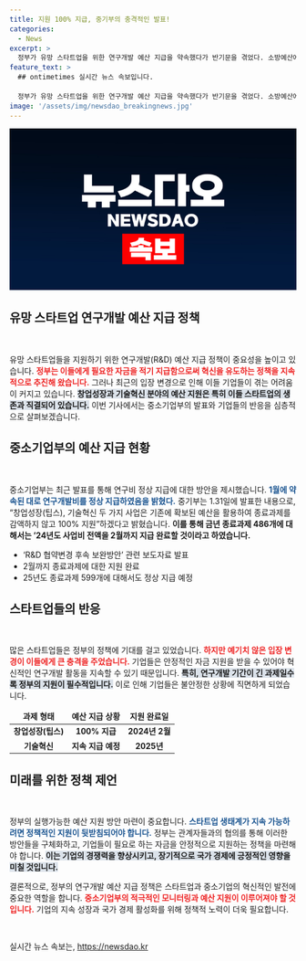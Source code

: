 ```yaml
---
title: 지원 100% 지급, 중기부의 충격적인 발표!
categories:
  - News
excerpt: >
  정부가 유망 스타트업을 위한 연구개발 예산 지급을 약속했다가 반기문을 겪었다. 소방예산에서 정상 지급 가능성이 밝혀졌지만, 과연 스타트업들은 안정적인 지원을 받을 수 있을까? 클릭하고 그 진실을 확인해보세요!
feature_text: >
  ## ontimetimes 실시간 뉴스 속보입니다.

  정부가 유망 스타트업을 위한 연구개발 예산 지급을 약속했다가 반기문을 겪었다. 소방예산에서 정상 지급 가능성이 밝혀졌지만, 과연 스타트업들은 안정적인 지원을 받을 수 있을까? 클릭하고 그 진실을 확인해보세요!
image: '/assets/img/newsdao_breakingnews.jpg'
---
```


<p><img src="/assets/img/newsdao_breakingnews.jpg" alt="ontimetimes 속보" /></p>

<h2 data-ke-size="size26">유망 스타트업 연구개발 예산 지급 정책</h2>

<p data-ke-size="size16">&nbsp;</p>

<p>유망 스타트업들을 지원하기 위한 연구개발(R&amp;D) 예산 지급 정책이 중요성을 높이고 있습니다. <b><span style="color: #ee2323;">정부는 이들에게 필요한 자금을 적기 지급함으로써 혁신을 유도하는 정책을 지속적으로 추진해 왔습니다.</span></b> 그러나 최근의 입장 변경으로 인해 이들 기업들이 겪는 어려움이 커지고 있습니다. <b><span style="background-color: #21538527;">창업성장과 기술혁신 분야의 예산 지원은 특히 이들 스타트업의 생존과 직결되어 있습니다.</span></b> 이번 기사에서는 중소기업부의 발표와 기업들의 반응을 심층적으로 살펴보겠습니다.</p>

<h2 data-ke-size="size26">중소기업부의 예산 지급 현황</h2>

<p data-ke-size="size16">&nbsp;</p>

<p>중소기업부는 최근 발표를 통해 연구비 정상 지급에 대한 방안을 제시했습니다. <b><span style="color: #1a5490;">1월에 약속된 대로 연구개발비를 정상 지급하였음을 밝혔다.</span></b> 중기부는 1.31일에 발표한 내용으로, “창업성장(팁스), 기술혁신 두 가지 사업은 기존에 확보된 예산을 활용하여 종료과제를 감액하지 않고 100% 지원”하겠다고 밝혔습니다. <b><span style="ee2323;">이를 통해 금년 종료과제 486개에 대해서는 ’24년도 사업비 전액을 2월까지 지급 완료할 것이라고 하였습니다.</span></b></p>

<ul>
   <li>‘R&D 협약변경 후속 보완방안’ 관련 보도자료 발표</li>
   <li>2월까지 종료과제에 대한 지원 완료</li>
   <li>25년도 종료과제 599개에 대해서도 정상 지급 예정</li>
</ul>

<h2 data-ke-size="size26">스타트업들의 반응</h2>

<p data-ke-size="size16">&nbsp;</p>

<p>많은 스타트업들은 정부의 정책에 기대를 걸고 있었습니다. <b><span style="color: #ee2323;">하지만 예기치 않은 입장 변경이 이들에게 큰 충격을 주었습니다.</span></b> 기업들은 안정적인 자금 지원을 받을 수 있어야 혁신적인 연구개발 활동을 지속할 수 있기 때문입니다. <b><span style="background-color: #21538527;">특히, 연구개발 기간이 긴 과제일수록 정부의 지원이 필수적입니다.</span></b> 이로 인해 기업들은 불안정한 상황에 직면하게 되었습니다.</p>

<table>
    <thead>
        <tr>
            <td style="text-align: center; height: 17px;"><b>과제 형태</b></td>
            <td style="text-align: center; height: 17px;"><b>예산 지급 상황</b></td>
            <td style="text-align: center; height: 17px;"><b>지원 완료일</b></td>
        </tr>
    </thead>
    <tbody>
        <tr>
            <td style="text-align: center; height: 17px;"><b>창업성장(팁스)</b></td>
            <td style="text-align: center; height: 17px;"><b>100% 지급</b></td>
            <td style="text-align: center; height: 17px;"><b>2024년 2월</b></td>
        </tr>
        <tr>
            <td style="text-align: center; height: 17px;"><b>기술혁신</b></td>
            <td style="text-align: center; height: 17px;"><b>지속 지급 예정</b></td>
            <td style="text-align: center; height: 17px;"><b>2025년</b></td>
        </tr>
    </tbody>
</table>

<h2 data-ke-size="size26">미래를 위한 정책 제언</h2>

<p data-ke-size="size16">&nbsp;</p>

<p>정부의 실행가능한 예산 지원 방안 마련이 중요합니다. <b><span style="color: #1a5490;">스타트업 생태계가 지속 가능하려면 정책적인 지원이 뒷받침되어야 합니다.</span></b> 정부는 관계자들과의 협의를 통해 이러한 방안들을 구체화하고, 기업들이 필요로 하는 자금을 안정적으로 지원하는 정책을 마련해야 합니다. <b><span style="background-color: #21538527;">이는 기업의 경쟁력을 향상시키고, 장기적으로 국가 경제에 긍정적인 영향을 미칠 것입니다.</span></b></p>

<p>결론적으로, 정부의 연구개발 예산 지급 정책은 스타트업과 중소기업의 혁신적인 발전에 중요한 역할을 합니다. <b><span style="color: #ee2323;">중소기업부의 적극적인 모니터링과 예산 지원이 이루어져야 할 것입니다.</span></b> 기업의 지속 성장과 국가 경제 활성화를 위해 정책적 노력이 더욱 필요합니다. <p data-ke-size="size16">&nbsp;</p></p>
실시간 뉴스 속보는, <a href="https://newsdao.kr" rel="dofollow">https://newsdao.kr</a>


